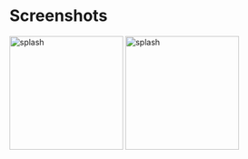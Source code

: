 # Screenshots
<img src="https://github.com/vandannandwana/LoginScreenCompose/assets/144916127/233980d1-365b-48ff-bbe6-4f83746220a3" alt="splash" width="200">
<img src="https://github.com/vandannandwana/LoginScreenCompose/assets/144916127/4098d29c-b418-4deb-9861-68479ee1913c" alt="splash" width="200">

